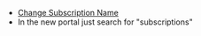- [Change Subscription Name](http://rickrainey.com/windows-azure-how-tos/how-to-change-the-name-of-your-windows-azure-subscription/)
- In the new portal just search for "subscriptions"
